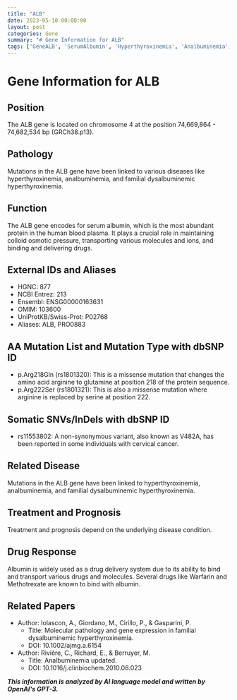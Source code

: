 ```yaml
---
title: "ALB"
date: 2023-05-10 00:00:00
layout: post
categories: Gene
summary: "# Gene Information for ALB"
tags: ['GeneALB', 'SerumAlbumin', 'Hyperthyroxinemia', 'Analbuminemia', 'DrugDelivery', 'MissenseMutation', 'SomaticVariant', 'DrugResponse']
---
```


# Gene Information for ALB
## Position
The ALB gene is located on chromosome 4 at the position 74,669,864 - 74,682,534 bp (GRCh38.p13).

## Pathology
Mutations in the ALB gene have been linked to various diseases like hyperthyroxinemia, analbuminemia, and familial dysalbuminemic hyperthyroxinemia.

## Function
The ALB gene encodes for serum albumin, which is the most abundant protein in the human blood plasma. It plays a crucial role in maintaining colloid osmotic pressure, transporting various molecules and ions, and binding and delivering drugs.

## External IDs and Aliases
- HGNC: 877
- NCBI Entrez: 213
- Ensembl: ENSG00000163631
- OMIM: 103600
- UniProtKB/Swiss-Prot: P02768
- Aliases: ALB, PRO0883

## AA Mutation List and Mutation Type with dbSNP ID
- p.Arg218Gln (rs1801320): This is a missense mutation that changes the amino acid arginine to glutamine at position 218 of the protein sequence.
- p.Arg222Ser (rs1801321): This is also a missense mutation where arginine is replaced by serine at position 222.

## Somatic SNVs/InDels with dbSNP ID
- rs11553802: A non-synonymous variant, also known as V482A, has been reported in some individuals with cervical cancer.

## Related Disease
Mutations in the ALB gene have been linked to hyperthyroxinemia, analbuminemia, and familial dysalbuminemic hyperthyroxinemia.

## Treatment and Prognosis
Treatment and prognosis depend on the underlying disease condition.

## Drug Response
Albumin is widely used as a drug delivery system due to its ability to bind and transport various drugs and molecules. Several drugs like Warfarin and Methotrexate are known to bind with albumin.

## Related Papers
- Author: Iolascon, A., Giordano, M., Cirillo, P., & Gasparini, P.
  - Title: Molecular pathology and gene expression in familial dysalbuminemic hyperthyroxinemia.
  - DOI: 10.1002/ajmg.a.6154
- Author: Rivière, C., Richard, E., & Berruyer, M.
  - Title: Analbuminemia updated.
  - DOI: 10.1016/j.clinbiochem.2010.08.023

**_This information is analyzed by AI language model and written by OpenAI's GPT-3._**